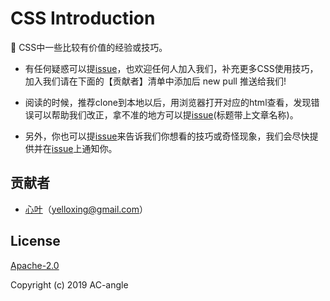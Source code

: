 # CSS Introduction
🗿 CSS中一些比较有价值的经验或技巧。

- 有任何疑惑可以提[issue](https://github.com/AC-angle/css-Introduction/issues)，也欢迎任何人加入我们，补充更多CSS使用技巧，加入我们请在下面的【贡献者】清单中添加后 new pull 推送给我们!

- 阅读的时候，推荐clone到本地以后，用浏览器打开对应的html查看，发现错误可以帮助我们改正，拿不准的地方可以提[issue](https://github.com/AC-angle/css-Introduction/issues)(标题带上文章名称)。

- 另外，你也可以提[issue](https://github.com/AC-angle/css-Introduction/issues)来告诉我们你想看的技巧或奇怪现象，我们会尽快提供并在[issue](https://github.com/AC-angle/css-Introduction/issues)上通知你。

## 贡献者

- [心叶](https://github.com/yelloxing)（yelloxing@gmail.com）

## License

[Apache-2.0](https://github.com/AC-angle/css-Introduction/blob/master/LICENSE)

Copyright (c) 2019 AC-angle
